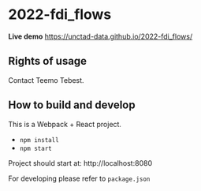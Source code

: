 # 2022-fdi_flows

**Live demo** https://unctad-data.github.io/2022-fdi_flows/

## Rights of usage

Contact Teemo Tebest.

## How to build and develop

This is a Webpack + React project.

* `npm install`
* `npm start`

Project should start at: http://localhost:8080

For developing please refer to `package.json`